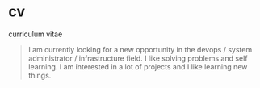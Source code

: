# cv
curriculum vitae

>I am currently looking for a new opportunity in the devops / system administrator / infrastructure field.
>I like solving problems and self learning.
>I am interested in a lot of projects and I like learning new things.

